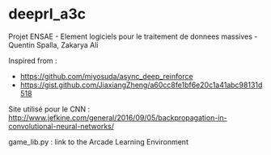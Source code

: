 # deeprl_a3c
Projet ENSAE - Element logiciels pour le traitement de donnees massives - Quentin Spalla, Zakarya Ali

Inspired from :
* https://github.com/miyosuda/async_deep_reinforce
* https://gist.github.com/JiaxiangZheng/a60cc8fe1bf6e20c1a41abc98131d518


Site utilisé pour le CNN : 
http://www.jefkine.com/general/2016/09/05/backpropagation-in-convolutional-neural-networks/

game_lib.py : link to the Arcade Learning Environment
